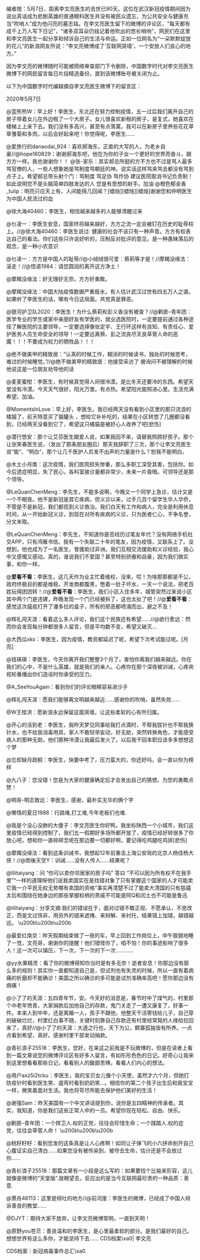 编者按：5月7日，距离李文亮医生的去世已90天。这位在武汉新冠疫情期间因为说出真话成为悲剧英雄的普通眼科医生并没有被民众遗忘，为公共安全与健康充当“吹哨人”成为他闪亮的墓志铭。在李文亮医生留下的微博的评论区，“每天都有成千上万人写下日记”，“诸多双耳朵仍铭记着他吹出的悠长哨响”，网民们在这里和李文亮医生一起分享和倾诉自己的生活与命运。正如一位网名为“一朵默默绽放的花儿”的新浪网友所说：“李文亮微博成了‘互联网哭墙’，一个安放人们良心的地方。”

因为李文亮的微博随时可能被网络审查部门下令删除，中国数字时代对李文亮医生微博下的网民留言每日片段精选备份，直到该微博账号被关闭为止。 

以下为中国数字时代编辑摘自李文亮医生微博下的留言区：

2020年5月7日

@蓝熊熊W：早上好！李医生，东北还在努力控制疫情，五一过后我们离开自己的房子带着女儿在外边租了一个大房子。女儿很喜欢新租的房子，是复式，她喜欢在楼梯上上来下去。我们没有多高兴，甚至有点落寞。我可以在新房子里养些花花草草雏菊和多肉，以后会好起来吧！你觉得呢，李医生……

@爱旅行的danaodai_924：喜欢郝海东，正直的大写的人，为老乡自豪//@hope160829：谢谢郝海东吧，他在为你的子女一个更好的世界而奋斗，跟方方一样。我也谢谢你！！ @张-家乐：其实郝总所挺的方不方也不过是骂人最多骂官僚的人，一些人想象她是骂制度骂朝廷的神。说实话这样骂来骂去都没有骂到点子上。希望郝总带头射个门：骂制度 骂足协 骂作协 建议医院取消书记负责制！如此说明您不是头脑简单四肢发达的人 您是有思想的射手。加油 @橙色郁金香_tulip：明亮只应天上有，人间能得几回闻？[蜡烛][蜡烛][蜡烛]谢谢您和仲明医生为中国人民流过的血

@徐大海40460：李医生，相信越来越多的人能够清醒过来

@乜凌一：李医生安息，国家终将越来越好，方方之流一定会被钉在历史的耻辱柱上。//@徐大海40460：李医生说过: 健康的社会不该只有一种声音。方方有权表达自己的看法。你们这些只许说好听的，压制反对批评的意见，是一种愚昧落后的观念，是一种小农意识

@乜凌一：方方是中国人的耻辱//@小绒绒很可爱：蔡莉等才是！//摩羯没缘法：滚走！//@悟语1984：请您圆润的离开这方净土！

@摩羯没缘法：好无理好无奈。方方好勇敢。

@摩羯没缘法：中国大陆疫情数据严重瘦水，有人估计武汉过世有四五万人之谱。如果听了李医生的话，哪有今日这局面。共党真是罪恶。

@银河护卫队2020：李医生！为什么蔡莉和彭义香没有被查？//@剿匪&#8211;青年团：医学专业的学生或家中亲朋好友有学医的，就业选医院时，一定要提前通过各种途径了解医院的主要领导，一定要选择像张定宇、王行环这样有良知、有责任心、爱护医务人员生命安全的领导！一定要远离蔡、彭之流丧尽天良草菅人命的恶魔！！！不要成为权力的牺牲品！！！

@绝不做美甲的精致居：“认真的时候工作，糊涂的时候读书，独处的时候思考，难过的时候睡觉。”//@绝不做美甲的精致居：他接受采访了 被询问不被理解的时候 他说这是一位朋友劝导他的话

@麦麦蜜柑：李医生，有时候真觉得人间很冷漠。是比冬天还要冷的东西。希望天堂没有冷漠。今天天气很好，阳光万里。有点热。希望阳光能照进心里。生活充满希望。加油。

@MomentsInLove：早上好，李医生。我已经两天没有看到小区里的那只流浪的橘猫了，前天特意买了猫罐头 ，想给它补补吃的，结果在小区转悠了几圈都没看到，已经两天没看到它了，希望这只橘猫是被好心人收养了吧[悲伤]

@潜行悠安：那个让艾芬医生跟爱人说，如果我回不来，请替我照顾好孩子。那个让张笑春医生说，（发出了那条朋友圈后）那天我辞职了三次，那个让李文亮医生说“能“、“明白“，那个让几千医护人员发不出声的力量是什么？恕我不能明白。

@木土小月南：这次疫情，我们医院损失惨重，那么多职工深受其害，包括你。如今后遗症明显，失了民心，各科室接诊量都非常少，未来一片昏暗。可领导还是那个领导。

@LeQuanChenMeng：李先生，不能多说啊，今晚又一个同学上急诊，估计又是一个不眠夜。他不是新冠是其它疾病，但义诊以来，过手几百个留学生华人华侨，不管是不是新冠，我们都揽到义诊救治。我们白天有工作和病人，完全是利用休息时间，从一开始新冠义诊，到现在对所有疾病的义诊，只为医者仁心，不争名誉，分文未取。

@LeQuanChenMeng：李先生，不知道你是否经历过笔友年代？没有网络手机社交APP，只有鸿雁书信。我有一个失联二十年的笔友，因为疫情，又联系上了。没想到，他也成为了一名医生，曾援助过非洲。我们互相交流援助和义诊经验，我心中又感慨又感动。真的，谁说我们不爱国？甚至特别骄傲和自豪，因为我们做实事，和你一样。

@__爱看不看__：李医生，这几天作为业主忙着维权，没来，哎！为啥那那都是不公，政府终极目的都是维稳，开发商都腹黑，憋着一肚子坏水，一天一个说法，把老百姓玩得团团转！//@__爱看不看__：李医生，我们小区入住多年，城管突然过来说小区其中两个门是违建，昨晚发现一个门已经被拆了，这也太扯了吧！//@__爱看不看__：感觉这次瘟疫打开了潘多拉的盒子，所有的邪恶都喷涌而出，避之不及！

@辉礼闯天涯：看着这么多人评论，我们这个民族还有希望……//@欲行愈远：然而你会发现每分钟都很多人留言，但是平均数不变，希望又破灭…

@大西瓜xks：李医生，因为疫情，教资都延迟了呢，希望下次考试能过呢。[月亮]

@钱瑛瑛：李医生，今天你离开我们整整3个月了，害怕你离我们越来越远。你在我们的心中，不是什么英雄，就是我们的亲人。心疼你在那个深夜被训诫，心疼央视轮番播出你们造谣时你承受的压力。

@A_SeeYouAgain：看到你们的评论眼睛容易进沙子

@辉礼闯天涯：愿我们能够离文明越来越近……感谢你的吹哨，虽然失败……

@W王桂洪：愿新浪永远保留这面哭墙，让这些柔软的心有所归属。

@开心的活到老：李医生，我昨天梦见同事给我打点滴时，不帮我拔针也不帮我换针水，也不给我消毒用具，家人不敢轻举妄动，好无助，突然转换角色，才能感受病人的那种无助，他们那种冷漠让我最后发火了。以后我干回本职应该多多想想这个梦

@忘却缺月疏桐：李医生，快要中考了，压力蛮大的，你还好吗，会一直以你为榜样

@九八子：您没错！您是为大家的健康确定后才会发出自己的猜想。为您的勇敢点赞！

@明哥-明志致远：李医生，感谢，最朴实无华的俩个字

@懒惰的夏日1988：行路难,打工难,今年老板们也难.

@我是个没心没肺的大傻子：李文亮医生你好鸭，我坐标陕西一个小城市，我们这里疫情已经得到控制了，我们五一假期好多场所都开放了，疫情已经好转很多了你放心吧，想和你一直碎碎念呢在那边要一切都好啊，要记得吃鸡腿吃鸡排[悲伤]

@摩羯没缘法：看到这条训诫书，我想起12年前重击上海公安局的北京人杨佳杨大侠！//@雨後天空Y：训诫……没有人传人……结果呢？

@lilitaiyang：问 “你可以卖你邻居家的房子吗” 答曰 “不可以因为所有权不在我手里”“一样的道理呀他们说我卖国实在是找错对象了只有掌握这个国家的人才可能卖它我一介平民无权无势哪有卖国的资格”事实再清楚不过了能卖大清国的只有慈禧太后和围绕在她身边的那些掌握权柄的贵戚不可能是阿Q和闰土也不可能是鲁迅

@lilitaiyang：分享文摘:我们的错误在于，面对过错不敢正视、不愿承认、不思改正，而是文过饰非，用另外的错来遮掩、来辩解、来衬托，结果错上加错，越错越远。 \u200b\u200b\u200b

@最爱红南京：昨天假期结束做了一夜的车，早上回到工作岗位上，中午狠狠地睡了一觉，文亮哥，谢谢你的提醒！他们错怪你了，咱不怕！你的事迹影响了很多人！这一次可以镇压，下一次，下一次的下一次…………

@yy水果精灵：看了你的微博得知你当时是有多无奈！逝者安息！你那边没有那么多的规则！其实你一直都知道自己是，但试剂也有失灵的时候，所以一直有着病痛的折磨却不能确诊！美国之所以确诊的多可能是试剂准确率高吧！愿你那边没有病痛！

@小了了的天涯：五四青年节，安。今天好的消息是，春节时中了煤气的，村里那个中老年愤青，大家捐款后加他自己的存款，鬼门关走了一遭又康复了，好事一件。本来人到中年，还是离婚一人，孩子不跟他，他整天干活寄钱给儿子，自己穿的破破烂烂，村里红白事不随，关键时刻靠自己存款还有村里经常晃的人缘给拉回来了，真好//@小了了的天涯：大道之行也，天下为公，鳏寡孤独皆有所养。一点点看到希望，真好。感谢村里干部发动捐款。

@青衫浪子25518：李医生，您好，在来这之前我是不玩微博的，但是在读者上看到一篇文章说您的微博评论区有好多人留言，有如形形色色的日记。好奇心让我来到这里想看看那些日记，看看别人的酸甜苦辣，看看人们内心的想法。

@用户axz5i2tcku：李医生，我的宝贝女儿像个小天使，虽然才六个月，但她打防疫针时看到医生笑、遛弯时看到奶奶笑…。相信你的第二个孩子出生后和我宝宝一样，微笑着面对生活。我也将苛尽所能去保护他们美好的生活！

@谢强Sam：昨天美国有一个中文讲话提到你，说你是五四精神的传承者。其实，我知道，你是我们这些正常人中的一员。希望你现在轻松、自由、快乐。

@剿匪&#8211;青年团：一个捍卫人.权的正党，往往会珍惜生命；一个践踏人.权的症党，往往会草菅人命！ \u200b\u200b\u200b

@桃籽籽籽：看到您发的这条真是让人心疼啊！如同让子弹飞的小六拼命剖开自己心腹证实自己清白……如果您没有被传染到，被夺去生命，估计还是不会放过你……

@青衫浪子25518：那篇文章有一小段是这么写的：如果要找个比喻来形容，这儿就像是微博的“天堂版”.放眼望去，反应出的是当今互联网最珍贵的一种品质：善意.

@萧舟46113：这里是倾吐的地方//@前河崖：李医生的微博，已经成了中国人倾诉善良的教堂……

@DJYT：期待大家不放弃，让李文亮微博常明，一直到天明！

@原野you苍茫：善良温和的李医生，是心里最柔软的部分。是我们最好的自己。想想世界有这么多你，才能坚持下去…… CDS档案\xa0| 李文亮

CDS档案｜新冠病毒事件总汇\xa0


